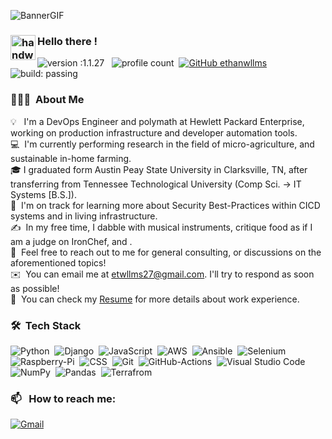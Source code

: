 ![BannerGIF](https://user-images.githubusercontent.com/39513876/112361914-e021f800-8cf9-11eb-9aac-a2b675065afc.gif)


### <img alt="handwavegif" src="https://user-images.githubusercontent.com/39513876/112366216-8cfe7400-8cfe-11eb-8116-7d3dbae20e97.gif" width='40' align="left"/> Hello there !
![version :1.1.27](https://img.shields.io/badge/version-1.1.27-informational) &nbsp;
![profile count](https://komarev.com/ghpvc/?username=ethanwllms&color=red)&nbsp;
[![GitHub ethanwllms](https://img.shields.io/github/followers/ethanwllms?label=follow&style=social)](https://github.com/ethanwllms)&nbsp;
![build: passing](https://img.shields.io/badge/build-passing-success)
### 👨🏻‍💻 &nbsp;About Me

💡 &nbsp; I'm a DevOps Engineer and polymath at Hewlett Packard Enterprise, working on production infrastructure and developer automation tools. \
💻 &nbsp;I'm currently performing research in the field of micro-agriculture, and sustainable in-home farming.\
🎓&nbsp;I graduated form Austin Peay State University in Clarksville, TN, after transferring from Tennessee Technological University (Comp Sci. -> IT Systems [B.S.]).\
🌱 &nbsp;I'm on track for learning more about Security Best-Practices within CICD systems and in living infrastructure.\
✍️ &nbsp;In my free time, I dabble with musical instruments, critique food as if I am a judge on IronChef, and .\
💬 &nbsp;Feel free to reach out to me for general consulting, or discussions on the aforementioned topics!\
✉️ &nbsp;You can email me at etwllms27@gmail.com. I'll try to respond as soon as possible!\
📄 &nbsp;You can check my [Resume](https://docs.google.com/document/d/1FPBCkY-ILsGbFXzbuL0-56B9a8_v0g7rv5C8CDy4jKE/edit?usp=sharing) for more details about work experience.


### 🛠 &nbsp;Tech Stack

![Python](https://img.shields.io/badge/Python-3776AB.svg?style=for-the-badge&logo=Python&logoColor=white)&nbsp;
![Django](https://img.shields.io/badge/-Django-05122A?style=flat&logo=django&logoColor=092E20)&nbsp;
![JavaScript](https://img.shields.io/badge/JavaScript-F7DF1E.svg?style=for-the-badge&logo=JavaScript&logoColor=black)&nbsp;
![AWS](https://img.shields.io/badge/Amazon%20AWS-232F3E.svg?style=for-the-badge&logo=Amazon-AWS&logoColor=white)&nbsp;
![Ansible](https://img.shields.io/badge/Ansible-EE0000.svg?style=for-the-badge&logo=Ansible&logoColor=white)&nbsp;
![Selenium](https://img.shields.io/badge/Selenium-43B02A.svg?style=for-the-badge&logo=Selenium&logoColor=white)\
![Raspberry-Pi](https://img.shields.io/badge/Raspberry%20Pi-A22846.svg?style=for-the-badge&logo=Raspberry-Pi&logoColor=white)&nbsp;
![CSS](https://img.shields.io/badge/-CSS-05122A?style=flat&logo=CSS3&logoColor=1572B6)&nbsp;
![Git](https://img.shields.io/badge/-Git-05122A?style=flat&logo=git)&nbsp;
![GitHub-Actions](https://img.shields.io/badge/GitHub%20Actions-2088FF.svg?style=for-the-badge&logo=GitHub-Actions&logoColor=white)&nbsp;
![Visual Studio Code](https://img.shields.io/badge/-Visual%20Studio%20Code-05122A?style=flat&logo=visual-studio-code&logoColor=007ACC)&nbsp;
![NumPy](https://img.shields.io/badge/numpy%20-%23013243.svg?&style=flat&logo=numpy&logoColor=white)&nbsp;
![Pandas](https://img.shields.io/badge/pandas%20-%23150458.svg?&style=flat&logo=pandas&logoColor=white)&nbsp;
![Terrafrom](https://img.shields.io/badge/Terraform-7B42BC.svg?style=for-the-badge&logo=Terraform&logoColor=white)&nbsp;

### 📫 &nbsp; How to reach me:

<a href="mailto:etwllms27@gmail.com"><img alt="Gmail" src="https://img.shields.io/badge/Gmail-D14836?style=flat&logo=gmail&logoColor=white" /></a> &nbsp;







